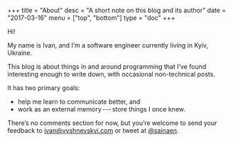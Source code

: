 +++
title = "About"
desc = "A short note on this blog and its author"
date = "2017-03-16"
menu = ["top", "bottom"]
type = "doc"
+++

Hi!

My name is Ivan, and I’m a software engineer currently living in Kyiv, Ukraine.

This blog is about things in and around programming that I’ve found
interesting enough to write down, with occasional non-technical posts.

It has two primary goals:

* help me learn to communicate better, and
* work as an external memory&#8239;---&thinsp;store things I once knew.

There’s no comments section for now, but you’re welcome to send your feedback
to [ivan@vyshnevskyi.com](mailto:ivan@vyshnevskyi.com) or
tweet at [@sainaen](https://twitter.com/sainaen).
